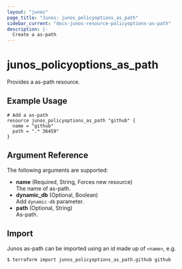 ```yaml
---
layout: "junos"
page_title: "Junos: junos_policyoptions_as_path"
sidebar_current: "docs-junos-resource-policyoptions-as-path"
description: |-
  Create a as-path
---
```


# junos_policyoptions_as_path

Provides a as-path resource.

## Example Usage

```hcl
# Add a as-path
resource junos_policyoptions_as_path "github" {
  name = "github"
  path = ".* 36459"
}
```

## Argument Reference

The following arguments are supported:

- **name** (Required, String, Forces new resource)  
  The name of as-path.
- **dynamic_db** (Optional, Boolean)  
  Add `dynamic-db` parameter.
- **path** (Optional, String)  
  As-path.

## Import

Junos as-path can be imported using an id made up of `<name>`, e.g.

```shell
$ terraform import junos_policyoptions_as_path.github github
```
